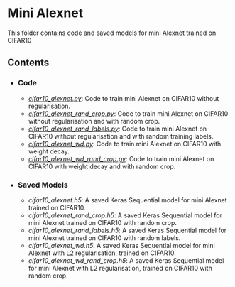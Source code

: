 # Mini Alexnet
This folder contains code and saved models for mini Alexnet trained on CIFAR10

## Contents
  * ###  Code
    * [*cifar10_alexnet.py*](./cifar10_alexnet.py): Code to train mini Alexnet on CIFAR10 without regularisation.
    * [*cifar10_alexnet_rand_crop.py*](./cifar10_alexnet_rand_crop.py): Code to train mini Alexnet on CIFAR10 without regularisation and with random crop.
    * [*cifar10_alexnet_rand_labels.py*](./cifar10_alexnet_rand_labels.py): Code to train mini Alexnet on CIFAR10 without regularisation and with random training labels.
    * [*cifar10_alexnet_wd.py*](./cifar10_alexnet_wd.py): Code to train mini Alexnet on CIFAR10 with weight decay.
    * [*cifar10_alexnet_wd_rand_crop.py*](./cifar10_alexnet_wd_rand_crop.py): Code to train mini Alexnet on CIFAR10 with weight decay and with random crop.

  * ### Saved Models
    * *cifar10_alexnet.h5*: A saved Keras Sequential model for mini Alexnet trained on CIFAR10.
    * *cifar10_alexnet_rand_crop.h5*: A saved Keras Sequential model for mini Alexnet trained on CIFAR10 with random crop.
    * *cifar10_alexnet_rand_labels.h5*: A saved Keras Sequential model for mini Alexnet trained on CIFAR10 with random labels.
    * *cifar10_alexnet_wd.h5*: A saved Keras Sequential model for mini Alexnet with L2 regularisation, trained on CIFAR10.
    * *cifar10_alexnet_wd_rand_crop.h5*: A saved Keras Sequential model for mini Alexnet with L2 regularisation, trained on CIFAR10 with random crop.
